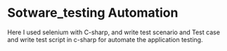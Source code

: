 # Sotware_testing Automation
Here I used selenium with C-sharp, and write test scenario and Test case and write test script in c-sharp for automate the application testing.

